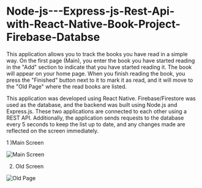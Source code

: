 # Node-js---Express-js-Rest-Api-with-React-Native-Book-Project-Firebase-Databse

This application allows you to track the books you have read in a simple way. 
On the first page (Main), you enter the book you have started reading in the "Add" section to indicate that you have started reading it. 
The book will appear on your home page. 
When you finish reading the book, you press the "Finished" button next to it to mark it as read, 
and it will move to the "Old Page" where the read books are listed.

This application was developed using React Native. Firebase/Firestore was used as the database,
and the backend was built using Node.js and Express.js. 
These two applications are connected to each other using a REST API. 
Additionally, the application sends requests to the database every 5 seconds to keep the list up to date,
and any changes made are reflected on the screen immediately.

1 )Main Screen

![Main Screen]([resim_url](https://github.com/huseyiinozel/Node-js---Express-js-Rest-Api-with-React-Native-Book-Project-Firebase-Databse/blob/main/1.jpg)https://github.com/huseyiinozel/Node-js---Express-js-Rest-Api-with-React-Native-Book-Project-Firebase-Databse/blob/main/1.jpg)


2) Old Screen

![Old Page]([resim_url](https://github.com/huseyiinozel/Node-js---Express-js-Rest-Api-with-React-Native-Book-Project-Firebase-Databse/blob/main/2.jpg)https://github.com/huseyiinozel/Node-js---Express-js-Rest-Api-with-React-Native-Book-Project-Firebase-Databse/blob/main/2.jpg)
